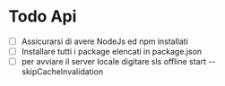 # Todo Api

- [ ] Assicurarsi di avere NodeJs ed npm installati
- [ ] Installare tutti i package elencati in package.json
- [ ] per avviare il server locale digitare sls offline start --skipCacheInvalidation

